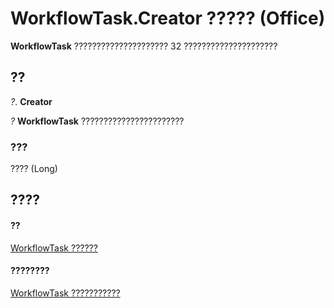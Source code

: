 
# WorkflowTask.Creator ????? (Office)

 **WorkflowTask** ????????????????????? 32 ?????????????????????


## ??

 _?_. **Creator**

 _?_ **WorkflowTask** ???????????????????????


### ???

???? (Long)


## ????


#### ??


[WorkflowTask ??????](9d17947e-f12a-2f97-7888-8d5ec9f85011.md)
#### ????????


[WorkflowTask ???????????](http://msdn.microsoft.com/library/035ead58-23bb-4518-2720-8862051aeb41%28Office.15%29.aspx)